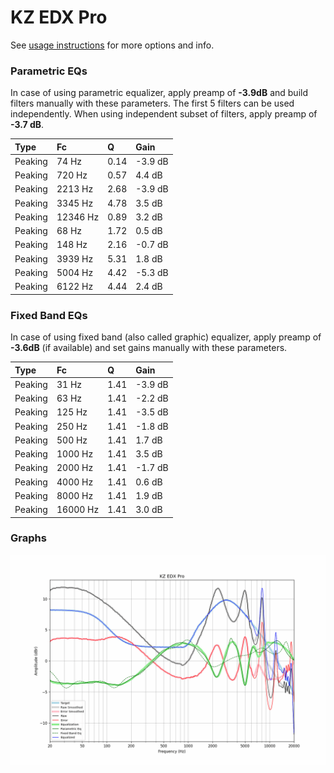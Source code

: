 # KZ EDX Pro
See [usage instructions](https://github.com/jaakkopasanen/AutoEq#usage) for more options and info.

### Parametric EQs
In case of using parametric equalizer, apply preamp of **-3.9dB** and build filters manually
with these parameters. The first 5 filters can be used independently.
When using independent subset of filters, apply preamp of **-3.7 dB**.

| Type    | Fc       |    Q | Gain    |
|:--------|:---------|:-----|:--------|
| Peaking | 74 Hz    | 0.14 | -3.9 dB |
| Peaking | 720 Hz   | 0.57 | 4.4 dB  |
| Peaking | 2213 Hz  | 2.68 | -3.9 dB |
| Peaking | 3345 Hz  | 4.78 | 3.5 dB  |
| Peaking | 12346 Hz | 0.89 | 3.2 dB  |
| Peaking | 68 Hz    | 1.72 | 0.5 dB  |
| Peaking | 148 Hz   | 2.16 | -0.7 dB |
| Peaking | 3939 Hz  | 5.31 | 1.8 dB  |
| Peaking | 5004 Hz  | 4.42 | -5.3 dB |
| Peaking | 6122 Hz  | 4.44 | 2.4 dB  |

### Fixed Band EQs
In case of using fixed band (also called graphic) equalizer, apply preamp of **-3.6dB**
(if available) and set gains manually with these parameters.

| Type    | Fc       |    Q | Gain    |
|:--------|:---------|:-----|:--------|
| Peaking | 31 Hz    | 1.41 | -3.9 dB |
| Peaking | 63 Hz    | 1.41 | -2.2 dB |
| Peaking | 125 Hz   | 1.41 | -3.5 dB |
| Peaking | 250 Hz   | 1.41 | -1.8 dB |
| Peaking | 500 Hz   | 1.41 | 1.7 dB  |
| Peaking | 1000 Hz  | 1.41 | 3.5 dB  |
| Peaking | 2000 Hz  | 1.41 | -1.7 dB |
| Peaking | 4000 Hz  | 1.41 | 0.6 dB  |
| Peaking | 8000 Hz  | 1.41 | 1.9 dB  |
| Peaking | 16000 Hz | 1.41 | 3.0 dB  |

### Graphs
![](./KZ%20EDX%20Pro.png)
